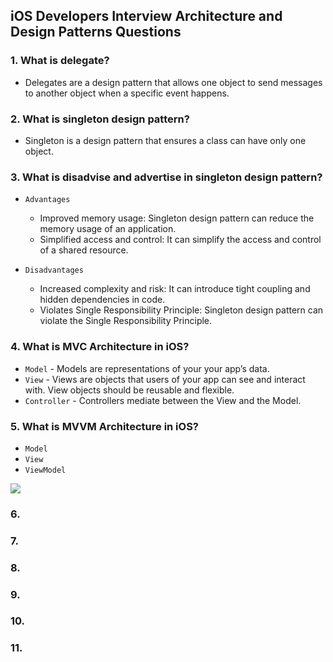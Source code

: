 ## iOS Developers Interview Architecture and Design Patterns Questions

### 1. What is delegate? 
  - Delegates are a design pattern that allows one object to send messages to another object when a specific event happens.
    
### 2. What is singleton design pattern?
  - Singleton is a design pattern that ensures a class can have only one object.
    
### 3. What is disadvise and advertise in singleton design pattern?
- `Advantages`
     - Improved memory usage: Singleton design pattern can reduce the memory usage of an application.
     - Simplified access and control: It can simplify the access and control of a shared resource.
     
- `Disadvantages`
     - Increased complexity and risk: It can introduce tight coupling and hidden dependencies in code.
     - Violates Single Responsibility Principle: Singleton design pattern can violate the Single Responsibility Principle.

### 4. What is MVC Architecture in iOS?
 - `Model` - Models are representations of your your app’s data.
 - `View` - Views are objects that users of your app can see and interact with. View objects should be reusable and flexible.
 - `Controller` - Controllers mediate between the View and the Model.
   
### 5. What is MVVM Architecture in iOS?
 - `Model`
 - `View`
 - `ViewModel`

 ![](https://miro.medium.com/v2/resize:fit:4800/format:webp/1*j_a2nAVjuvTBoQuXV7MAHw.png)
   
### 6.

### 7.

### 8.

### 9.

### 10.

### 11.
